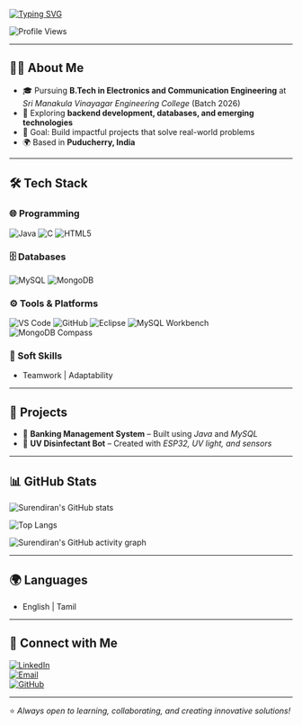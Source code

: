 [![Typing SVG](https://readme-typing-svg.demolab.com?font=Fira+Code&size=24&pause=1000&color=00C4FF&width=435&lines=Hi%2C+I'm+Surendiran+S;Aspiring+Software+Developer;Java+%7C+Databases+%7C+Backend+Enthusiast)](https://git.io/typing-svg)

![Profile Views](https://komarev.com/ghpvc/?username=Surey05&color=blueviolet&style=flat-square)

---

## 👨‍💻 About Me
- 🎓 Pursuing **B.Tech in Electronics and Communication Engineering** at *Sri Manakula Vinayagar Engineering College* (Batch 2026)  
- 🌱 Exploring **backend development, databases, and emerging technologies**  
- 🎯 Goal: Build impactful projects that solve real-world problems  
- 🌍 Based in **Puducherry, India**  

---

## 🛠️ Tech Stack

### 🌐 Programming  
![Java](https://img.shields.io/badge/Java-ED8B00?style=for-the-badge&logo=openjdk&logoColor=white) 
![C](https://img.shields.io/badge/C-00599C?style=for-the-badge&logo=c&logoColor=white) 
![HTML5](https://img.shields.io/badge/HTML5-E34F26?style=for-the-badge&logo=html5&logoColor=white)  

### 🗄️ Databases  
![MySQL](https://img.shields.io/badge/MySQL-4479A1?style=for-the-badge&logo=mysql&logoColor=white) 
![MongoDB](https://img.shields.io/badge/MongoDB-4EA94B?style=for-the-badge&logo=mongodb&logoColor=white)  

### ⚙️ Tools & Platforms  
![VS Code](https://img.shields.io/badge/VS%20Code-007ACC?style=for-the-badge&logo=visualstudiocode&logoColor=white) 
![GitHub](https://img.shields.io/badge/GitHub-181717?style=for-the-badge&logo=github&logoColor=white) 
![Eclipse](https://img.shields.io/badge/Eclipse-2C2255?style=for-the-badge&logo=eclipse&logoColor=white) 
![MySQL Workbench](https://img.shields.io/badge/MySQL%20Workbench-00758F?style=for-the-badge&logo=mysql&logoColor=white) 
![MongoDB Compass](https://img.shields.io/badge/MongoDB%20Compass-4EA94B?style=for-the-badge&logo=mongodb&logoColor=white)  

### 🤝 Soft Skills  
- Teamwork | Adaptability  

---

## 📂 Projects
- 🏦 **Banking Management System** – Built using *Java* and *MySQL*  
- 🤖 **UV Disinfectant Bot** – Created with *ESP32, UV light, and sensors*  

---

## 📊 GitHub Stats  
![Surendiran's GitHub stats](https://github-readme-stats.vercel.app/api?username=Surey05&show_icons=true&theme=tokyonight)  

![Top Langs](https://github-readme-stats.vercel.app/api/top-langs/?username=Surey05&layout=compact&theme=tokyonight)  

![Surendiran's GitHub activity graph](https://github-readme-activity-graph.vercel.app/graph?username=Surey05&theme=tokyo-night)

---

## 🌍 Languages
- English | Tamil  

---

## 🔗 Connect with Me
[![LinkedIn](https://img.shields.io/badge/LinkedIn-0077B5?style=for-the-badge&logo=linkedin&logoColor=white)](https://www.linkedin.com/in/surendiran-tech)  
[![Email](https://img.shields.io/badge/Email-D14836?style=for-the-badge&logo=gmail&logoColor=white)](mailto:surey0501@gmail.com)  
[![GitHub](https://img.shields.io/badge/GitHub-181717?style=for-the-badge&logo=github&logoColor=white)](https://github.com/Surey05)  

---

⭐️ *Always open to learning, collaborating, and creating innovative solutions!*  
